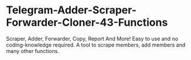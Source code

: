 # Telegram-Adder-Scraper-Forwarder-Cloner-43-Functions
Scraper, Adder, Forwarder, Copy, Report And More! Easy to use and no coding-knowledge required. A tool to scrape members, add members and many other functions.
